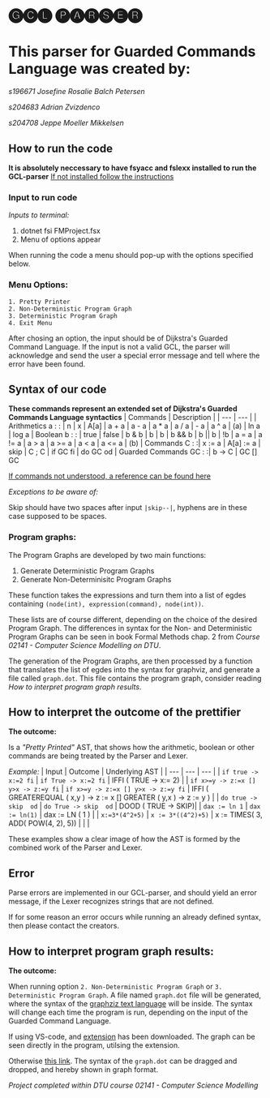 # 🅖🅒🅛 🅟🅐🅡🅢🅔🅡                                   

# This parser for Guarded Commands Language was created by:

*s196671 Josefine Rosalie Balch Petersen*

*s204683 Adrian Zvizdenco*

*s204708 Jeppe Moeller Mikkelsen*

## How to run the code
**It is absolutely neccessary to have fsyacc and fslexx installed to run the GCL-parser**
[If not installed follow the instructions](https://gitlab.gbar.dtu.dk/02141/mandatory-assignment/blob/master/getting-started-fs.md)

### Input to run code
*Inputs to terminal:* 
1. dotnet fsi FMProject.fsx
2. Menu of options appear

When running the code a menu should pop-up with the options specified below.
### Menu Options:
    1. Pretty Printer 
    2. Non-Deterministic Program Graph
    3. Deterministic Program Graph
    4. Exit Menu
After chosing an option, the input should be of Dijkstra's Guarded Command Language.
If the input is not a valid GCL, the parser will acknowledge and send the user a special error message and tell where the error have been found. 




## Syntax of our code
**These commands represent an extended set of Dijkstra's Guarded Commands Language syntactics**
| Commands | Description |
| --- | --- | 
| Arithmetics   a : : |  n \| x \| A\[a\] \| a + a \| a - a \| a * a \| a / a \| - a \| a ^ a \| (a) \| ln a \| log a 
| Boolean b : : | true \| false \| b & b \| b \| b \| b && b \| b \|\| b \| !b  \| a = a \| a != a \| a > a \| a >= a \| a < a \| a <= a \| (b) 
| Commands C : :| x := a \| A\[a\] := a \| skip \| C ; C \| if GC fi \| do GC od 
| Guarded Commands GC : :| b -> C \| GC [] GC 

[If commands not understood, a reference can be found here](https://en.wikipedia.org/wiki/Guarded_Command_Language#:~:text=In%20a%20guarded%20command%2C%20just,statement%20will%20not%20be%20executed.)

*Exceptions to be aware of:*

Skip should have two spaces after input  `|skip--|`, hyphens are in these case supposed to be spaces.


### Program graphs:
The Program Graphs are developed by two main functions:
1. Generate Deterministic Program Graphs
2. Generate Non-Determinisitc Program Graphs

These function takes the expressions and turn them into a list of egdes containing `(node(int), expression(command), node(int))`.

 These lists are of course different, depending on the choice of the desired Program Graph. The differences in syntax for the Non- and Deterministic Program Graphs can be seen in book Formal Methods chap. 2 from *Course 02141 - Computer Science Modelling on DTU*.

The generation of the Program Graphs, are then processed by a function that translates the list of egdes into the syntax for graphviz, and generate a file called `graph.dot`. This file contains the program graph, consider reading *How to interpret program graph results*.


## How to interpret the outcome of the prettifier
**The outcome:** 

Is a *"Pretty Printed"* AST, that shows how the arithmetic, boolean or other commands
are being treated by the Parser and Lexer.

*Example:*
| Input | Outcome | Underlying AST |
| --- | --- | --- |
| `if true -> x:=2 fi` | `if True -> x:=2 fi` | IFFI ( TRUE -> x:= 2) |
| `if x>=y -> z:=x [] y>x -> z:=y fi` | `if x>=y -> z:=x [] y>x -> z:=y fi` | IFFI ( GREATEREQUAL ( x,y ) -> z := x [] GREATER ( y,x ) -> z := y ) |
|  `do true ->  skip  od` | `do True -> skip  od` | DOOD ( TRUE -> SKIP)|
| `dax := ln 1` | `dax := ln(1)` | dax := LN ( 1 ) |
| `x:=3*(4^2+5)` | `x := 3*((4^2)+5)` | x := TIMES( 3, ADD( POW(4, 2), 5))
|               |                      |

These examples show a clear image of how the AST is formed by the combined work of the Parser and Lexer.
## Error
Parse errors are implemented in our GCL-parser, and should yield an error message, if the Lexer recognizes strings that are not defined.

If for some reason an error occurs while running an already defined syntax, then please contact the creators.

## How to interpret program graph results:
**The outcome:**

When running option `2. Non-Deterministic Program Graph` or `3. Deterministic Program Graph`. A file named `graph.dot` file will be generated, where the syntax of the [graphziz text language](https://graphviz.org/doc/info/lang.html) will be inside. The syntax will change each time the program is run, depending on the input of the Guarded Command Language.

If using VS-code, and [extension](https://marketplace.visualstudio.com/items?itemName=joaompinto.vscode-graphviz) has been downloaded. The graph can be seen directly in the program, utilsing the extension.

Otherwise [this link](https://edotor.net/). The syntax of the `graph.dot` can be dragged and dropped, and hereby shown in graph format.


*Project completed within DTU course 02141 - Computer Science Modelling*
